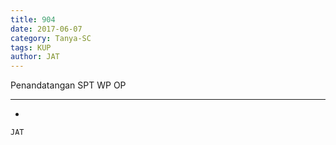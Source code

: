 ```yaml
---
title: 904
date: 2017-06-07
category: Tanya-SC
tags: KUP
author: JAT
---
```


Penandatangan SPT WP OP

---

-

`JAT`
